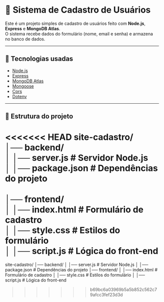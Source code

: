 # 📝 Sistema de Cadastro de Usuários

Este é um projeto simples de cadastro de usuários feito com **Node.js**, **Express** e **MongoDB Atlas**.  
O sistema recebe dados do formulário (nome, email e senha) e armazena no banco de dados.

---

## 🚀 Tecnologias usadas
- [Node.js](https://nodejs.org/)
- [Express](https://expressjs.com/)
- [MongoDB Atlas](https://www.mongodb.com/atlas/database)
- [Mongoose](https://mongoosejs.com/)
- [Cors](https://www.npmjs.com/package/cors)
- [Dotenv](https://www.npmjs.com/package/dotenv)

---

## 📂 Estrutura do projeto

<<<<<<< HEAD
site-cadastro/ <br>
│── backend/ <br>
│ │── server.js # Servidor Node.js <br>
│ │── package.json # Dependências do projeto <br>
<br>
│── frontend/   <br>
│ │── index.html # Formulário de cadastro<br>
│ │── style.css # Estilos do formulário<br>
│ │── script.js # Lógica do front-end<br>
=======
site-cadastro/
│── backend/
│ │── server.js # Servidor Node.js
│ │── package.json # Dependências do projeto
│── frontend/
│ │── index.html # Formulário de cadastro
│ │── style.css # Estilos do formulário
│ │── script.js # Lógica do front-end
>>>>>>> b69bc6a03969b5a5b852c562c79afcc3fef23d3d
